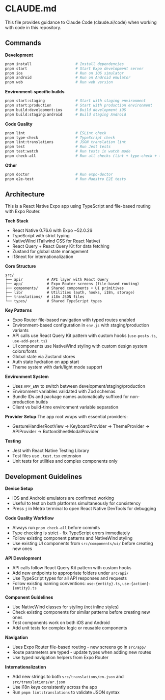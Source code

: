 # CLAUDE.md

This file provides guidance to Claude Code (claude.ai/code) when working with code in this repository.

## Commands

**Development**

```bash
pnpm install                    # Install dependencies
pnpm start                      # Start Expo development server
pnpm ios                        # Run on iOS simulator
pnpm android                    # Run on Android emulator
pnpm web                        # Run web version
```

**Environment-specific builds**

```bash
pnpm start:staging              # Start with staging environment
pnpm start:production           # Start with production environment
pnpm build:development:ios      # Build development iOS
pnpm build:staging:android      # Build staging Android
```

**Code Quality**

```bash
pnpm lint                       # ESLint check
pnpm type-check                 # TypeScript check
pnpm lint:translations          # JSON translation lint
pnpm test                       # Run Jest tests
pnpm test:watch                 # Run tests in watch mode
pnpm check-all                  # Run all checks (lint + type-check + translations + test)
```

**Other**

```bash
pnpm doctor                     # Run expo-doctor
pnpm e2e-test                   # Run Maestro E2E tests
```

## Architecture

This is a React Native Expo app using TypeScript and file-based routing with Expo Router.

**Tech Stack**

- React Native 0.76.6 with Expo ~52.0.26
- TypeScript with strict typing
- NativeWind (Tailwind CSS for React Native)
- React Query + React Query Kit for data fetching
- Zustand for global state management
- i18next for internationalization

**Core Structure**

```
src/
├── api/           # API layer with React Query
├── app/           # Expo Router screens (file-based routing)
├── components/    # Shared components + UI primitives
├── lib/           # Utilities (auth, hooks, i18n, storage)
├── translations/  # i18n JSON files
└── types/         # Shared TypeScript types
```

**Key Patterns**

- Expo Router file-based navigation with typed routes enabled
- Environment-based configuration in `env.js` with staging/production variants
- API calls use React Query Kit pattern with custom hooks (`use-posts.ts`, `use-add-post.ts`)
- UI components use NativeWind styling with custom design system colors/fonts
- Global state via Zustand stores
- Auth state hydration on app start
- Theme system with dark/light mode support

**Environment System**

- Uses `APP_ENV` to switch between development/staging/production
- Environment variables validated with Zod schemas
- Bundle IDs and package names automatically suffixed for non-production builds
- Client vs build-time environment variable separation

**Provider Setup**
The app root wraps with essential providers:

- GestureHandlerRootView → KeyboardProvider → ThemeProvider → APIProvider → BottomSheetModalProvider

**Testing**

- Jest with React Native Testing Library
- Test files use `.test.tsx` extension
- Unit tests for utilities and complex components only

## Development Guidelines

**Device Setup**
- iOS and Android emulators are confirmed working
- Useful to test on both platforms simultaneously for consistency
- Press `j` in Metro terminal to open React Native DevTools for debugging

**Code Quality Workflow**
- Always run `pnpm check-all` before commits
- Type checking is strict - fix TypeScript errors immediately
- Follow existing component patterns and NativeWind styling
- Use existing UI components from `src/components/ui/` before creating new ones

**API Development**
- API calls follow React Query Kit pattern with custom hooks
- Add new endpoints to appropriate folders under `src/api/`
- Use TypeScript types for all API responses and requests
- Follow existing naming conventions: `use-{entity}.ts`, `use-{action}-{entity}.ts`

**Component Guidelines**
- Use NativeWind classes for styling (not inline styles)
- Check existing components for similar patterns before creating new ones
- Test components work on both iOS and Android
- Add unit tests for complex logic or reusable components

**Navigation**
- Uses Expo Router file-based routing - new screens go in `src/app/`
- Route parameters are typed - update types when adding new routes
- Use typed navigation helpers from Expo Router

**Internationalization**
- Add new strings to both `src/translations/en.json` and `src/translations/ar.json`
- Use i18n keys consistently across the app
- Run `pnpm lint:translations` to validate JSON syntax